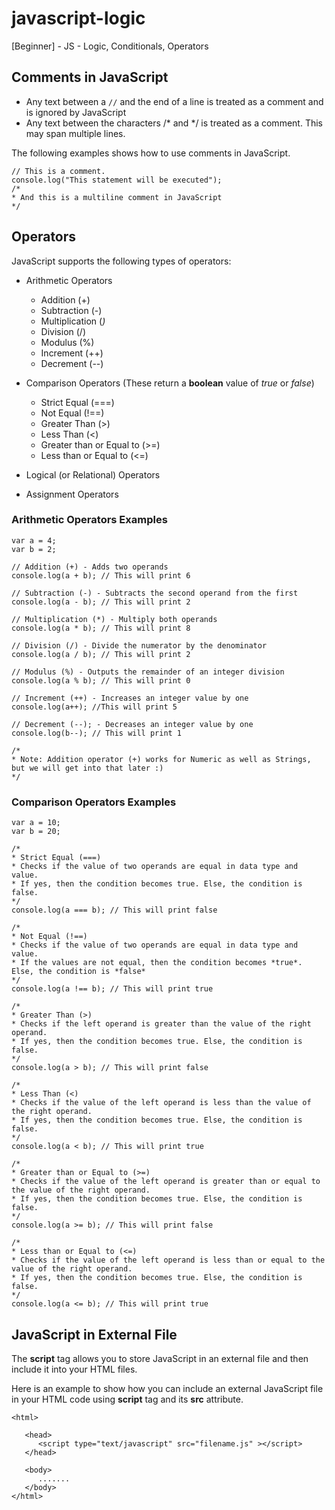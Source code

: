 # javascript-logic
[Beginner] - JS - Logic, Conditionals, Operators

## Comments in JavaScript
- Any text between a `//` and the end of a line is treated as a comment and is ignored by JavaScript
- Any text between the characters /* and */ is treated as a comment. This may span multiple lines.

The following examples shows how to use comments in JavaScript.
```
// This is a comment. 
console.log("This statement will be executed");
/*
* And this is a multiline comment in JavaScript
*/
```

## Operators
JavaScript supports the following types of operators:
- Arithmetic Operators
   * Addition (+)
   * Subtraction (-)
   * Multiplication (*)*
   * Division (/)
   * Modulus (%)
   * Increment (++)
   * Decrement (--)
- Comparison Operators (These return a **boolean** value of *true* or *false*)
   * Strict Equal (===)
   * Not Equal (!==)
   * Greater Than (>)
   * Less Than (<)
   * Greater than or Equal to (>=)
   * Less than or Equal to (<=)
   
- Logical (or Relational) Operators
- Assignment Operators

### Arithmetic Operators Examples

```
var a = 4;
var b = 2;

// Addition (+) - Adds two operands
console.log(a + b); // This will print 6

// Subtraction (-) - Subtracts the second operand from the first
console.log(a - b); // This will print 2

// Multiplication (*) - Multiply both operands
console.log(a * b); // This will print 8

// Division (/) - Divide the numerator by the denominator
console.log(a / b); // This will print 2

// Modulus (%) - Outputs the remainder of an integer division
console.log(a % b); // This will print 0

// Increment (++) - Increases an integer value by one
console.log(a++); //This will print 5

// Decrement (--); - Decreases an integer value by one
console.log(b--); // This will print 1

/*
* Note: Addition operator (+) works for Numeric as well as Strings, but we will get into that later :)
*/
```

### Comparison Operators Examples
```
var a = 10;
var b = 20;

/*
* Strict Equal (===)
* Checks if the value of two operands are equal in data type and value.
* If yes, then the condition becomes true. Else, the condition is false.
*/
console.log(a === b); // This will print false

/*
* Not Equal (!==)
* Checks if the value of two operands are equal in data type and value.
* If the values are not equal, then the condition becomes *true*. Else, the condition is *false*
*/
console.log(a !== b); // This will print true

/*
* Greater Than (>)
* Checks if the left operand is greater than the value of the right operand.
* If yes, then the condition becomes true. Else, the condition is false.
*/
console.log(a > b); // This will print false

/*
* Less Than (<)
* Checks if the value of the left operand is less than the value of the right operand.
* If yes, then the condition becomes true. Else, the condition is false.
*/
console.log(a < b); // This will print true
 
/*
* Greater than or Equal to (>=)
* Checks if the value of the left operand is greater than or equal to the value of the right operand.
* If yes, then the condition becomes true. Else, the condition is false.
*/
console.log(a >= b); // This will print false
 
/*
* Less than or Equal to (<=)
* Checks if the value of the left operand is less than or equal to the value of the right operand.
* If yes, then the condition becomes true. Else, the condition is false.
*/
console.log(a <= b); // This will print true

```

## JavaScript in External File
The **script** tag allows you to store JavaScript in an external file and then include it into your HTML files.

Here is an example to show how you can include an external JavaScript file in your HTML code using **script** tag and its **src** attribute.

```
<html>

   <head>
      <script type="text/javascript" src="filename.js" ></script>
   </head>
   
   <body>
      .......
   </body>
</html>
```
